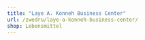 ```yaml
---
title: "Laye A. Konneh Business Center"
url: /zwedru/laye-a-konneh-business-center/
shop: Lebensmittel
---
```

